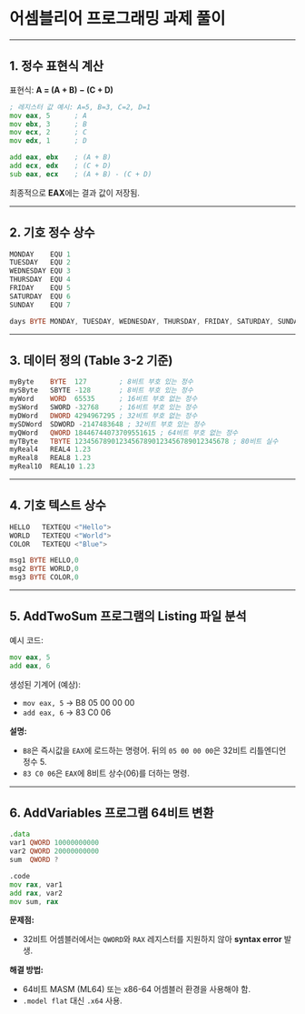 # 어셈블리어 프로그래밍 과제 풀이

---

## 1. 정수 표현식 계산
표현식: **A = (A + B) − (C + D)**  

```asm
; 레지스터 값 예시: A=5, B=3, C=2, D=1
mov eax, 5      ; A
mov ebx, 3      ; B
mov ecx, 2      ; C
mov edx, 1      ; D

add eax, ebx    ; (A + B)
add ecx, edx    ; (C + D)
sub eax, ecx    ; (A + B) - (C + D)
```
최종적으로 **EAX**에는 결과 값이 저장됨.

---

## 2. 기호 정수 상수
```asm
MONDAY    EQU 1
TUESDAY   EQU 2
WEDNESDAY EQU 3
THURSDAY  EQU 4
FRIDAY    EQU 5
SATURDAY  EQU 6
SUNDAY    EQU 7

days BYTE MONDAY, TUESDAY, WEDNESDAY, THURSDAY, FRIDAY, SATURDAY, SUNDAY
```

---

## 3. 데이터 정의 (Table 3-2 기준)
```asm
myByte    BYTE  127        ; 8비트 부호 있는 정수
mySByte   SBYTE -128       ; 8비트 부호 있는 정수
myWord    WORD  65535      ; 16비트 부호 없는 정수
mySWord   SWORD -32768     ; 16비트 부호 있는 정수
myDWord   DWORD 4294967295 ; 32비트 부호 없는 정수
mySDWord  SDWORD -2147483648 ; 32비트 부호 있는 정수
myQWord   QWORD 18446744073709551615 ; 64비트 부호 없는 정수
myTByte   TBYTE 12345678901234567890123456789012345678 ; 80비트 실수
myReal4   REAL4 1.23
myReal8   REAL8 1.23
myReal10  REAL10 1.23
```

---

## 4. 기호 텍스트 상수
```asm
HELLO   TEXTEQU <"Hello">
WORLD   TEXTEQU <"World">
COLOR   TEXTEQU <"Blue">

msg1 BYTE HELLO,0
msg2 BYTE WORLD,0
msg3 BYTE COLOR,0
```

---

## 5. AddTwoSum 프로그램의 Listing 파일 분석
예시 코드:  
```asm
mov eax, 5
add eax, 6
```
생성된 기계어 (예상):  
- `mov eax, 5` → B8 05 00 00 00  
- `add eax, 6` → 83 C0 06  

**설명:**  
- `B8`은 즉시값을 `EAX`에 로드하는 명령어. 뒤의 `05 00 00 00`은 32비트 리틀엔디언 정수 5.  
- `83 C0 06`은 `EAX`에 8비트 상수(06)를 더하는 명령.  

---

## 6. AddVariables 프로그램 64비트 변환
```asm
.data
var1 QWORD 10000000000
var2 QWORD 20000000000
sum  QWORD ?

.code
mov rax, var1
add rax, var2
mov sum, rax
```
**문제점:**  
- 32비트 어셈블러에서는 `QWORD`와 `RAX` 레지스터를 지원하지 않아 **syntax error** 발생.  

**해결 방법:**  
- 64비트 MASM (ML64) 또는 x86-64 어셈블러 환경을 사용해야 함.  
- `.model flat` 대신 `.x64` 사용.  
